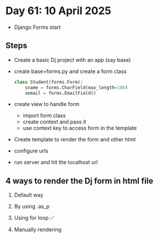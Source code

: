 # Day 61: 10 April 2025 

- Django Forms start

## Steps

- Create a basic Dj project with an app (say base)

- create base>forms.py and create a form class

    ```py
    class Student(forms.Form):
        sname = forms.CharField(max_length=100)
        semail = forms.EmailField()
    ```

- create view to handle form
    - import form class
    - create context and pass it
    - use context key to access form in the template

- Create template to render the form and other html

- configure urls

- run server and hit the localhost url

## 4 ways to render the Dj form in html file

1. Default way

2. By using  .as_p

3. Using for loop ✅

4. Manually rendering 
